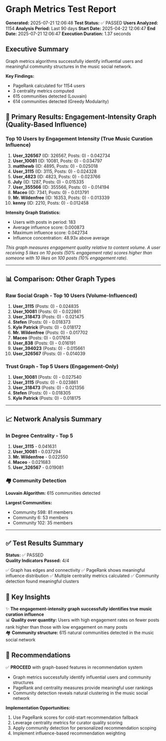 # Graph Metrics Test Report

**Generated:** 2025-07-21 12:06:48
**Test Status:** ✅ PASSED
**Users Analyzed:** 1154
**Analysis Period:** Last 90 days
**Start Date:** 2025-04-22 12:06:47
**End Date:** 2025-07-21 12:06:47
**Execution Duration:** 1.37 seconds

## Executive Summary

Graph metrics algorithms successfully identify influential users and meaningful community structures in the music social network.

**Key Findings:**
- PageRank calculated for 1154 users
- 3 centrality metrics computed
- 615 communities detected (Louvain)
- 614 communities detected (Greedy Modularity)

## 🎯 Primary Results: Engagement-Intensity Graph (Quality-Based Influence)

### Top 10 Users by Engagement Intensity (True Music Curation Influence)
1. **User_326567** (ID: 326567, Posts: 0) - 0.042734
2. **User_10081** (ID: 10081, Posts: 0) - 0.034797
3. **matthewb** (ID: 4895, Posts: 0) - 0.025018
4. **User_3115** (ID: 3115, Posts: 0) - 0.024328
5. **User_4823** (ID: 4823, Posts: 0) - 0.023766
6. **July** (ID: 1287, Posts: 0) - 0.015335
7. **User_355566** (ID: 355566, Posts: 0) - 0.014194
8. **Maceo** (ID: 7341, Posts: 0) - 0.013791
9. **Mr. Wildenfree** (ID: 16353, Posts: 0) - 0.013339
10. **kenny** (ID: 2210, Posts: 0) - 0.012458

**Intensity Graph Statistics:**
- Users with posts in period: 183
- Average influence score: 0.000873
- Maximum influence score: 0.042734
- Influence concentration: 48.93x above average

*This graph measures engagement quality relative to content volume. A user receiving 5 likes on 10 posts (50% engagement rate) scores higher than someone with 10 likes on 100 posts (10% engagement rate).*

---

## 📊 Comparison: Other Graph Types

### Raw Social Graph - Top 10 Users (Volume-Influenced)
1. **User_3115** (Posts: 0) - 0.024835
2. **User_10081** (Posts: 0) - 0.022861
3. **User_318473** (Posts: 0) - 0.021475
4. **Stefen** (Posts: 0) - 0.018373
5. **Kyle Patrick** (Posts: 0) - 0.018172
6. **Mr. Wildenfree** (Posts: 0) - 0.017702
7. **Maceo** (Posts: 0) - 0.017614
8. **User_838** (Posts: 0) - 0.016191
9. **User_394023** (Posts: 0) - 0.015661
10. **User_326567** (Posts: 0) - 0.014039

### Trust Graph - Top 5 Users (Engagement-Only)
1. **User_10081** (Posts: 0) - 0.027540
2. **User_3115** (Posts: 0) - 0.023861
3. **User_318473** (Posts: 0) - 0.021356
4. **Stefen** (Posts: 0) - 0.018305
5. **Kyle Patrick** (Posts: 0) - 0.018175

---

## 📈 Network Analysis Summary

### In Degree Centrality - Top 5
1. **User_3115** - 0.041631
2. **User_10081** - 0.037294
3. **Mr. Wildenfree** - 0.022550
4. **Maceo** - 0.021683
5. **User_326567** - 0.019081

### 🏘️ Community Detection

**Louvain Algorithm:** 615 communities detected

**Largest Communities:**
- Community 598: 81 members
- Community 6: 53 members
- Community 102: 35 members


---

## ✅ Test Results Summary

**Status:** ✅ PASSED  
**Quality Indicators Passed:** 4/4

✅ Graph has edges and connectivity
✅ PageRank shows meaningful influence distribution
✅ Multiple centrality metrics calculated
✅ Community detection found meaningful clusters


## 🎯 Key Insights

✨ **The engagement-intensity graph successfully identifies true music curation influence**  
📊 **Quality over quantity:** Users with high engagement rates on fewer posts rank higher than those with low engagement on many posts  
🏘️ **Community structure:** 615 natural communities detected in the music social network

## 🚀 Recommendations

✅ **PROCEED** with graph-based features in recommendation system
- Graph metrics successfully identify influential users and community structures
- PageRank and centrality measures provide meaningful user rankings
- Community detection reveals natural clustering in the music social network

**Implementation Opportunities:**
1. Use PageRank scores for cold-start recommendation fallback
2. Leverage centrality metrics for curator quality scoring
3. Apply community detection for personalized recommendation scoping
4. Implement influence-based recommendation weighting
